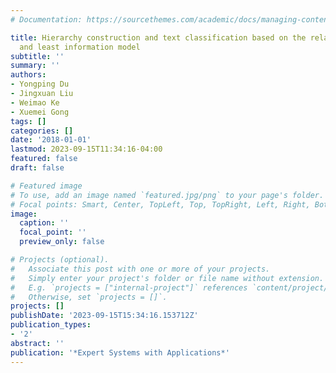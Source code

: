 ```yaml
---
# Documentation: https://sourcethemes.com/academic/docs/managing-content/

title: Hierarchy construction and text classification based on the relaxation strategy
  and least information model
subtitle: ''
summary: ''
authors:
- Yongping Du
- Jingxuan Liu
- Weimao Ke
- Xuemei Gong
tags: []
categories: []
date: '2018-01-01'
lastmod: 2023-09-15T11:34:16-04:00
featured: false
draft: false

# Featured image
# To use, add an image named `featured.jpg/png` to your page's folder.
# Focal points: Smart, Center, TopLeft, Top, TopRight, Left, Right, BottomLeft, Bottom, BottomRight.
image:
  caption: ''
  focal_point: ''
  preview_only: false

# Projects (optional).
#   Associate this post with one or more of your projects.
#   Simply enter your project's folder or file name without extension.
#   E.g. `projects = ["internal-project"]` references `content/project/deep-learning/index.md`.
#   Otherwise, set `projects = []`.
projects: []
publishDate: '2023-09-15T15:34:16.153712Z'
publication_types:
- '2'
abstract: ''
publication: '*Expert Systems with Applications*'
---
```

